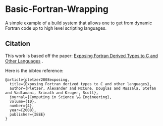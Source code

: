 # Basic-Fortran-Wrapping

A simple example of a build system that allows one to get from dynamic Fortran
code up to high level scripting languages.

## Citation

This work is based off the paper: [Exposing Fortran Derived Types to C and Other Languages](http://ieeexplore.ieee.org/abstract/document/4548209) .

Here is the bibtex reference:

```
@article{pletzer2008exposing,
  title={Exposing Fortran derived types to C and other languages},
  author={Pletzer, Alexander and McCune, Douglas and Muszala, Stefan and Vadlamani, Srinath and Kruger, Scott},
  journal={Computing in Science \& Engineering},
  volume={10},
  number={4},
  year={2008},
  publisher={IEEE}
}
```
